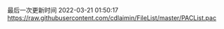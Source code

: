 最后一次更新时间 2022-03-21 01:50:17
https://raw.githubusercontent.com/cdlaimin/FileList/master/PACList.pac

